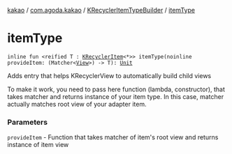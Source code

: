 [kakao](../../index.md) / [com.agoda.kakao](../index.md) / [KRecyclerItemTypeBuilder](index.md) / [itemType](.)

# itemType

`inline fun <reified T : `[`KRecyclerItem`](../-k-recycler-item/index.md)`<*>> itemType(noinline provideItem: (Matcher<`[`View`](https://developer.android.com/reference/android/view/View.html)`>) -> T): `[`Unit`](https://kotlinlang.org/api/latest/jvm/stdlib/kotlin/-unit/index.html)

Adds entry that helps KRecyclerView to automatically build child views

To make it work, you need to pass here function (lambda, constructor), that takes matcher and returns
instance of your item type. In this case, matcher actually matches root view of your adapter item.

### Parameters

`provideItem` - Function that takes matcher of item's root view and returns instance of item view